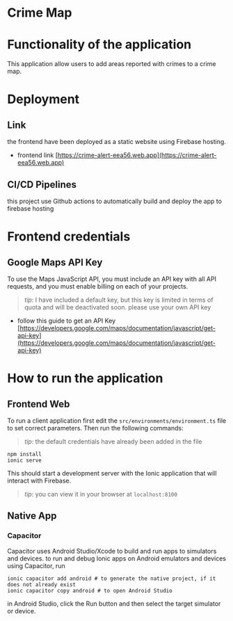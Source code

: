 # Crime Map

# Functionality of the application

This application allow users to add areas reported with crimes to a crime map.

# Deployment

## Link

the frontend have been deployed as a static website using Firebase hosting.

- frontend link [https://crime-alert-eea56.web.app](https://crime-alert-eea56.web.app)

## CI/CD Pipelines

this project use Github actions to automatically build and deploy the app to firebase hosting

# Frontend credentials

## Google Maps API Key

To use the Maps JavaScript API, you must include an API key with all API requests, and you must enable billing on each
of your projects.
> _tip_: I have included a default key, but this key is limited in terms of quota and will be deactivated soon. please use your own API key

- follow this guide to get an API
  Key [https://developers.google.com/maps/documentation/javascript/get-api-key](https://developers.google.com/maps/documentation/javascript/get-api-key)

# How to run the application

## Frontend Web

To run a client application first edit the `src/environments/environment.ts` file to set correct parameters. Then run the following commands:
> _tip_: the default credentials have already been added in the file

```
npm install
ionic serve
```

This should start a development server with the Ionic application that will interact with Firebase.
> _tip_: you can view it in your browser at `localhost:8100`

## Native App

### Capacitor

Capacitor uses Android Studio/Xcode to build and run apps to simulators and devices. to run and debug Ionic apps on Android
emulators and devices using Capacitor, run

```
ionic capacitor add android # to generate the native project, if it does not already exist
ionic capacitor copy android # to open Android Studio
```

in Android Studio, click the Run button and then select the target simulator or device.
